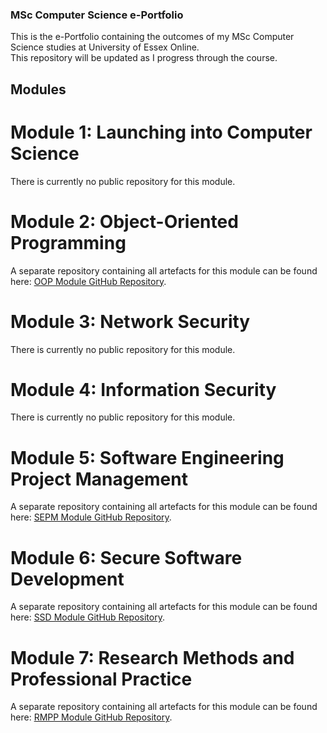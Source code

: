 ### MSc Computer Science e-Portfolio

This is the e-Portfolio containing the outcomes of my MSc Computer Science studies at University of Essex Online. \
This repository will be updated as I progress through the course. 

## Modules
# Module 1: Launching into Computer Science

There is currently no public repository for this module. 

# Module 2: Object-Oriented Programming

A separate repository containing all artefacts for this module can be found here: [OOP Module GitHub Repository](https://github.com/andaziemele/oop_module/tree/main).

# Module 3: Network Security

There is currently no public repository for this module. 

# Module 4: Information Security

There is currently no public repository for this module. 

# Module 5: Software Engineering Project Management

A separate repository containing all artefacts for this module can be found here: [SEPM Module GitHub Repository](https://github.com/andaziemele/sepm_module).

# Module 6: Secure Software Development

A separate repository containing all artefacts for this module can be found here: [SSD Module GitHub Repository](https://github.com/andaziemele/ssd_module).

# Module 7: Research Methods and Professional Practice

A separate repository containing all artefacts for this module can be found here: [RMPP Module GitHub Repository](https://github.com/andaziemele/rmpp_module).
